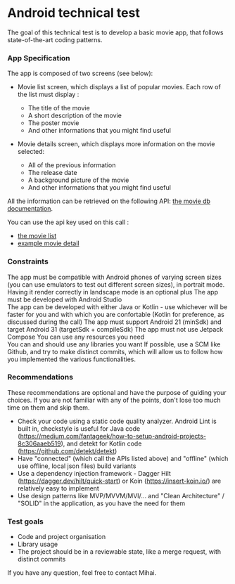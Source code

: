 # Android technical test

The goal of this technical test is to develop a basic movie app, that follows state-of-the-art coding patterns.

### App Specification

The app is composed of two screens (see below):

* Movie list screen, which displays a list of popular movies. Each row of the list must display :
    * The title of the movie
    * A short description of the movie
    * The poster movie
    * And other informations that you might find useful

* Movie details screen, which displays more information on the movie selected:
    * All of the previous information
    * The release date
    * A background picture of the movie
    * And other informations that you might find useful

All the information can be retrieved on the following API:
[the movie db documentation](https://developers.themoviedb.org/3/movies/get-movie-details).

You can use the api key used on this call :
* [the movie list](https://api.themoviedb.org/3/movie/popular?api_key=APIKEY&language=fr=&page=1)
* [example movie detail](https://api.themoviedb.org/3/movie/580489?api_key=APIKEY&language=fr=&page=1)


### Constraints

The app must be compatible with Android phones of varying screen sizes (you can use emulators to test out different screen sizes), in portrait mode. Having it render correctly in landscape mode is an optional plus
The app must be developed with Android Studio  
The app can be developed with either Java or Kotlin - use whichever will be faster for you and with which you are confortable (Kotlin for preference, as discussed during the call)
The app must support Android 21 (minSdk) and target Android 31 (targetSdk + compileSdk)
The app must not use Jetpack Compose
You can use any resources you need   
You can and should use any libraries you want
If possible, use a SCM like Github, and try to make distinct commits, which will allow us to follow how you implemented the various functionalities.

### Recommendations

These recommendations are optional and have the purpose of guiding your choices. If you are not familiar with any of the points, don't lose too much time on them and skip them.

* Check your code using a static code quality analyzer.
  Android Lint is built in, checkstyle is useful for Java code
  (https://medium.com/fantageek/how-to-setup-android-projects-8c306aaeb519),
  and detekt for Kotlin code (https://github.com/detekt/detekt)
* Have "connected" (which call the APIs listed above) and "offline"
  (which use offline, local json files) build variants
* Use a dependency injection framework - Dagger Hilt (https://dagger.dev/hilt/quick-start) or Koin (https://insert-koin.io/) are relatively easy to implement
* Use design patterns like MVP/MVVM/MVI/... and "Clean Architecture" / "SOLID" in the application, as you have the need for them


### Test goals

* Code and project organisation
* Library usage
* The project should be in a reviewable state, like a merge request, with distinct commits

If you have any question, feel free to contact Mihai.  
